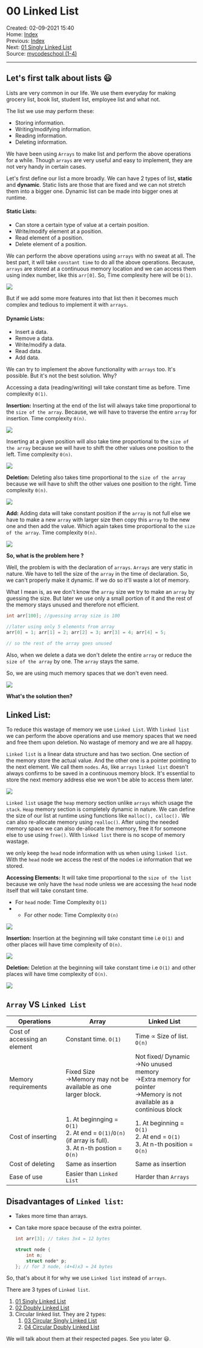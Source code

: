 # 00 Linked List

Created: 02-09-2021 15:40     
Home: [Index](../README.md)      
Previous: [Index](../README.md)     
Next: [01 Singly Linked List](01%20Singly%20Linked%20List.md)    
Source: [mycodeschool (1-4)](https://www.youtube.com/playlist?list=PL2_aWCzGMAwI3W_JlcBbtYTwiQSsOTa6P)

---

## Let's first talk about lists 😃

Lists are very common in our life. We use them everyday for making grocery list, book list, student list, employee list and what not.   

The list we use may perform these: 
- Storing information.
- Writing/modifying information.
- Reading information. 
- Deleting information. 


We have been using `Arrays` to make list and perform the above operations for a while. Though `arrays` are very useful and easy to implement, they are not very handy in certain cases. 

Let's first define our list a more broadly. We can have 2 types of list, **static** and **dynamic**. Static lists are those that are fixed and we can not stretch them into a bigger one. Dynamic list can be made into bigger ones at runtime. 

#### Static Lists:

- Can store a certain type of value at a certain position. 
- Write/modify element at a position.
- Read element of a position.
- Delete element of a position.


We can perform the above operations using `arrays` with no sweat at all. The best part, it will take `constant time` to do all the above operations. Because, `arrays` are stored at a continuous memory location and we can access them using index number, like this `arr[0]`. So,  Time complexity here will be `O(1)`.

![](../Attachments/1_array.jpg)

But if we add some more features into that list then it becomes much complex and tedious to implement it with `arrays`.

#### Dynamic Lists:

- Insert a data.
- Remove a data.
- Write/modify a data.
- Read data.
- Add data.


We can try to implement the above functionality with `arrays` too. It's possible. But it's not the best solution. Why? 

Accessing a data (reading/writing) will take constant time as before. Time complexity `0(1)`.

**Insertion:** Inserting at the end of the list will always take time proportional to the `size of the array`. Because, we will have to traverse the entire `array` for insertion. Time complexity `0(n)`.

![](../Attachments/2_array.jpg)

Inserting at a given position will also take time proportional to the `size of the array` because we will have to shift the other values one position to the left. Time complexity `0(n)`.

![](../Attachments/3_array.jpg)

**Deletion:** Deleting also takes time proportional to the `size of the array` because we will have to shift the other values one position to the right. Time complexity `0(n)`.

![](../Attachments/4_array.jpg)

**Add:** Adding data  will take constant position if the `array` is not full else we have to make a new `array` with larger size then copy this `array` to the new one and then add the value. Which again takes time proportional to the `size of the array`. Time complexity `0(n)`.

![](../Attachments/5_array.jpg)

**So, what is the problem here ?**

Well, the problem is with the declaration of `arrays`. `Arrays` are very static in nature. We have to tell the size of the `array` in the time of declaration. So, we can't properly make it dynamic. If we do so it'll waste a lot of memory. 

What I mean is, as we don't know the `array` size we try to make an `array` by guessing the size. But later we use only a small portion of it and the rest of the memory stays unused and therefore not efficient. 

```c++
int arr[100]; //guessing array size is 100

//later using only 5 elements from array
arr[0] = 1; arr[1] = 2; arr[2] = 3; arr[3] = 4; arr[4] = 5;

// so the rest of the array goes unused
```

Also, when we delete a data we don't delete the entire `array` or reduce the `size of the array` by one. The `array` stays the same.

So, we are using much memory spaces that we don't even need.

![](../Attachments/6_array.jpg)

**What's the solution then?**

## Linked List:

To reduce this wastage of memory we use `Linked List`. With `linked list` we can perform the above operations and use memory spaces that we need and free them upon deletion. No wastage of memory and we are all happy. 

`Linked list` is a linear data structure and has two section. One section of the memory store the actual value. And the other one is a pointer pointing to the next element. We call them `nodes`. As, like `arrays` `linked list` doesn't always confirms to be saved in a continuous memory block. It's essential to store the next memory address else we won't be able to access them later. 

![](../Attachments/7_linkedlist.jpg)

`Linked list` usage the `heap` memory section unlike `arrays` which usage the `stack`. `Heap` memory section is completely dynamic in nature. We can define the size of our list at runtime using functions like `malloc(), calloc().` We can also re-allocate memory using `realloc()`. After using the needed memory space we can also de-allocate the memory, free it for someone else to use using `free()`. With `linked list` there is no scope of memory wastage.

we only keep the `head` node information with us when using `linked list`. With the `head` node we access the rest of the nodes i.e information that we stored. 

**Accessing Elements:** It will take time proportional to the `size of the list` because we only have the `head` node unless we are accessing the `head` node itself that will take constant time.

- For `head` node: Time Complexity `O(1)`
- - For other node: Time Complexity `O(n)`

![](../Attachments/8_linked_list.jpg)

**Insertion:** Insertion at the beginning will take constant time i.e `O(1)` and other places will have time complexity of `O(n)`.

![](../Attachments/9_linkedlist.jpg)

**Deletion:**  Deletion at the beginning will take constant time i.e `O(1)` and other places will have time complexity of `O(n)`.

![](../Attachments/10_linkedlist.jpg)

## `Array` VS `Linked List`

| Operations                   | Array                                                                                                       | Linked List                                                                                                                  |
| ---------------------------- | ----------------------------------------------------------------------------------------------------------- | ---------------------------------------------------------------------------------------------------------------------------- |
| Cost of accessing an element | Constant time. `O(1)`                                                                                       | Time $\propto$ Size of list. `O(n)`                                                                                          |
| Memory requirements          | Fixed Size <br/>->Memory may not be available as one larger block.                                          | Not fixed/ Dynamic<br/>->No unused memory<br/>->Extra memory for pointer<br/>->Memory is not available as a continious block |
| Cost of inserting            | 1. At beginnging = `O(1)`<br/>2. At end = `O(1)`/`O(n)` (if array is full).<br/>3. At n-th postion = `O(n)` | 1. At beginning = `O(1)`<br/>2. At end = `O(1)`<br/>3. At n-th position = `O(n)`                                             |
| Cost of deleting             | Same as insertion                                                                                           | Same as insertion                                                                                                            |
| Ease of use                  | Easier than `Linked List`                                                                                   | Harder than `Arrays`                                                                                                         |


## Disadvantages of `Linked list`:

- Takes more time than arrays.
- Can take more space because of the extra pointer.
	
	```c++
	int arr[3]; // takes 3x4 = 12 bytes
	
	struct node {
	    int n;
		struct node* p;
	}; // for 3 node, (4+4)x3 = 24 bytes
	```


So, that's about it for why we use `Linked list` instead of `arrays`. 

There are 3 types of `Linked list`.
1. [01 Singly Linked List](01%20Singly%20Linked%20List.md)
2. [02 Doubly Linked List](02%20Doubly%20Linked%20List.md)
3. Circular linked list. They are 2 types:
	1. [03 Circular Singly Linked List](03%20Circular%20Singly%20Linked%20List.md)
	2. [04 Circular Doubly Linked List](04%20Circular%20Doubly%20Linked%20List.md)


We will talk about them at their respected pages. See you later 😃.

